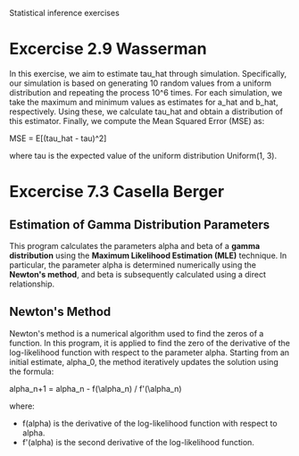 Statistical inference exercises

# Excercise 2.9 Wasserman

In this exercise, we aim to estimate tau_hat through simulation. Specifically, our simulation is based on generating 10 random values from a uniform distribution and repeating the process 10^6 times. For each simulation, we take the maximum and minimum values as estimates for a_hat and b_hat, respectively. Using these, we calculate tau_hat and obtain a distribution of this estimator. Finally, we compute the Mean Squared Error (MSE) as:

MSE = E[(tau_hat - tau)^2]

where tau is the expected value of the uniform distribution Uniform(1, 3).


# Excercise 7.3 Casella Berger

## Estimation of Gamma Distribution Parameters

This program calculates the parameters  alpha  and beta  of a **gamma distribution** using the **Maximum Likelihood Estimation (MLE)** technique. 
In particular, the parameter alpha  is determined numerically using the **Newton's method**, and beta  is subsequently calculated using a direct relationship.

## Newton's Method

Newton's method is a numerical algorithm used to find the zeros of a function. In this program, it is applied to find the zero of the derivative of the log-likelihood function with respect to the parameter alpha. 
Starting from an initial estimate, alpha_0, the method iteratively updates the solution using the formula:

alpha_n+1 = alpha_n - f(\alpha_n) / f'(\alpha_n)

where:
- f(alpha) is the derivative of the log-likelihood function with respect to alpha.
- f'(alpha) is the second derivative of the log-likelihood function.
